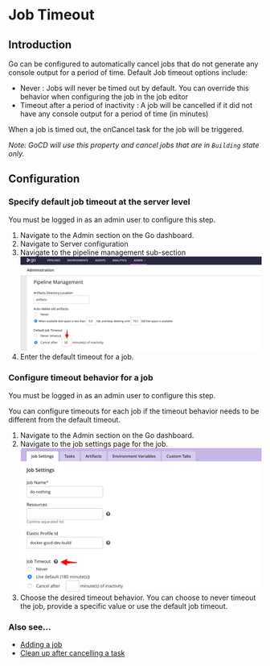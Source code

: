 # Job Timeout

## Introduction

Go can be configured to automatically cancel jobs that do not generate any console output for a period of time. Default Job timeout options include:

-   Never : Jobs will never be timed out by default. You can override this behavior when configuring the job in the job editor
-   Timeout after a period of inactivity : A job will be cancelled if it did not have any console output for a period of time (in minutes)

When a job is timed out, the onCancel task for the job will be triggered.

*Note: GoCD will use this property and cancel jobs that are in `Building` state only.*

## Configuration

### Specify default job timeout at the server level

You must be logged in as an admin user to configure this step.

1.  Navigate to the Admin section on the Go dashboard.
2.  Navigate to Server configuration
3.  Navigate to the pipeline management sub-section
![Job timeout](../resources/images/pipeline_management_timeout.png)
4.  Enter the default timeout for a job.

### Configure timeout behavior for a job

You must be logged in as an admin user to configure this step.

You can configure timeouts for each job if the timeout behavior needs to be different from the default timeout.

1.  Navigate to the Admin section on the Go dashboard.
2.  Navigate to the job settings page for the job.
![Job timeout settings](../resources/images/job_timeout_individual.png)
3.  Choose the desired timeout behavior. You can choose to never timeout the job, provide a specific value or use the default job timeout.

### Also see...

-   [Adding a job](admin_add_job.md)
-   [Clean up after cancelling a task](../advanced_usage/dev_clean_up_when_cancel.md)